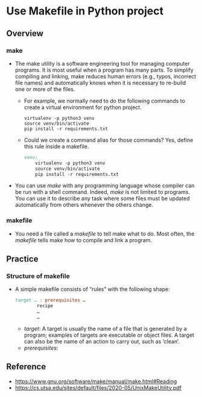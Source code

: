 # Use Makefile in Python project

## Overview

### make
- The make utility is a software engineering tool for managing computer programs. It is most useful when a program has many parts. To simplify compiling and linking, make reduces human errors (e.g., typos, incorrect file names) and automatically knows when it is necessary to re-build one or more of the files.
    - For example, we normally need to do the following commands to create a virtual environment for python project.

        ```python3
        virtualenv -p python3 venv
        source venv/bin/activate
        pip install -r requirements.txt
        ```
    - Could we create a command alias for those commands? Yes, define this rule inside a makefile.
        ```makefile
        venv:
            virtualenv -p python3 venv
            source venv/bin/activate
            pip install -r requirements.txt
        ```

- You can use *make* with any programming language whose compiler can be run with a shell command. Indeed, *make* is not limited to programs. You can use it to describe any task where some files must be updated automatically from others whenever the others change.

### makefile

- You need a file called a *makefile* to tell make what to do. Most often, the *makefile* tells make how to compile and link a program.

## Practice

### Structure of makefile

- A simple makefile consists of “rules” with the following shape:

    ```makefile
    target … : prerequisites …
            recipe
            …
            …
    ```

    - *target*: A target is usually the name of a file that is generated by a program; examples of targets are executable or object files. A target can also be the name of an action to carry out, such as ‘clean’.
    - *prerequisites*: 


## Reference

- https://www.gnu.org/software/make/manual/make.html#Reading
- https://cs.utsa.edu/sites/default/files/2020-05/UnixMakeUtility.pdf